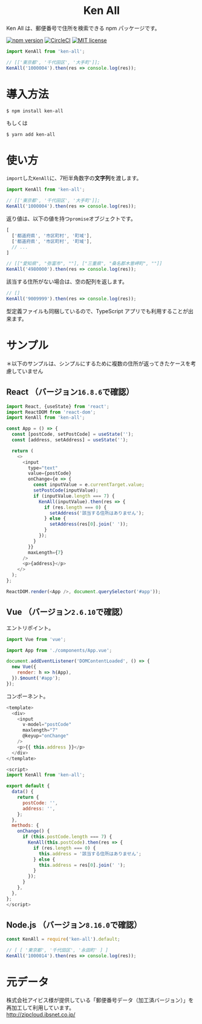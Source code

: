 <div align="center">
<h1>Ken All</h1>
</div>

Ken All は、郵便番号で住所を検索できる npm パッケージです。

[![npm version](https://badge.fury.io/js/ken-all.svg)](https://badge.fury.io/js/ken-all)
[![CircleCI](https://circleci.com/gh/numb86/ken-all.svg?style=svg)](https://circleci.com/gh/numb86/ken-all)
[![MIT license](https://img.shields.io/badge/License-MIT-blue.svg)](./LICENSE)

```js
import KenAll from 'ken-all';

// [['東京都', '千代田区', '大手町']];
KenAll('1000004').then(res => console.log(res));
```

# 導入方法

```
$ npm install ken-all
```

もしくは

```
$ yarn add ken-all
```

# 使い方

`import`した`KenAll`に、7桁半角数字の**文字列**を渡します。  

```js
import KenAll from 'ken-all';

// [['東京都', '千代田区', '大手町']];
KenAll('1000004').then(res => console.log(res));
```

返り値は、以下の値を持つ`promise`オブジェクトです。

```js
[
  ['都道府県', '市区町村', '町域'],
  ['都道府県', '市区町村', '町域'],
  // ...
]
```

```js
// [["愛知県", "弥富市", ""], ["三重県", "桑名郡木曽岬町", ""]]
KenAll('4980000').then(res => console.log(res));
```

該当する住所がない場合は、空の配列を返します。

```js
// []
KenAll('9009999').then(res => console.log(res));
```

型定義ファイルも同梱しているので、TypeScript アプリでも利用することが出来ます。

# サンプル

＊以下のサンプルは、シンプルにするために複数の住所が返ってきたケースを考慮していません

## React （バージョン`16.8.6`で確認）

```js
import React, {useState} from 'react';
import ReactDOM from 'react-dom';
import KenAll from 'ken-all';

const App = () => {
  const [postCode, setPostCode] = useState('');
  const [address, setAddress] = useState('');

  return (
    <>
      <input
        type="text"
        value={postCode}
        onChange={e => {
          const inputValue = e.currentTarget.value;
          setPostCode(inputValue);
          if (inputValue.length === 7) {
            KenAll(inputValue).then(res => {
              if (res.length === 0) {
                setAddress('該当する住所はありません');
              } else {
                setAddress(res[0].join(' '));
              }
            });
          }
        }}
        maxLength={7}
      />
      <p>{address}</p>
    </>
  );
};

ReactDOM.render(<App />, document.querySelector('#app'));
```

## Vue （バージョン`2.6.10`で確認）

エントリポイント。

```js
import Vue from 'vue';

import App from './components/App.vue';

document.addEventListener('DOMContentLoaded', () => {
  new Vue({
    render: h => h(App),
  }).$mount('#app');
});
```

コンポーネント。

```js
<template>
  <div>
    <input
      v-model="postCode"
      maxlength="7"
      @keyup="onChange"
    />
    <p>{{ this.address }}</p>
  </div>
</template>

<script>
import KenAll from 'ken-all';

export default {
  data() {
    return {
      postCode: '',
      address: '',
    };
  },
  methods: {
    onChange() {
      if (this.postCode.length === 7) {
        KenAll(this.postCode).then(res => {
          if (res.length === 0) {
            this.address = '該当する住所はありません';
          } else {
            this.address = res[0].join(' ');
          }
        });
      }
    },
  },
};
</script>
```

## Node.js （バージョン`8.16.0`で確認）

```js
const KenAll = require('ken-all').default;

// [ [ '東京都', '千代田区', '永田町' ] ]
KenAll('1000014').then(res => console.log(res));
```

# 元データ

株式会社アイビス様が提供している「郵便番号データ（加工済バージョン）」を再加工して利用しています。  
http://zipcloud.ibsnet.co.jp/
